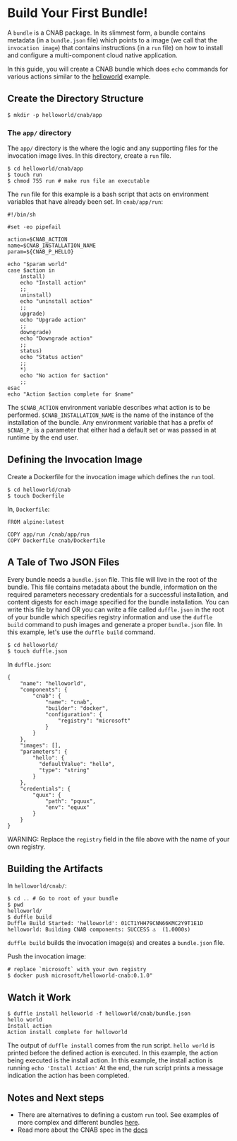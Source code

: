 # Build Your First Bundle!

A `bundle` is a CNAB package. In its slimmest form, a bundle contains metadata (in a `bundle.json` file) which points to a image (we call that the `invocation image`) that contains instructions (in a `run` file) on how to install and configure a multi-component cloud native application.

In this guide, you will create a CNAB bundle which does `echo` commands for various actions similar to the [helloworld](https://github.com/deislabs/duffle/blob/master/examples/helloworld/cnab/app/run) example.

## Create the Directory Structure
```console
$ mkdir -p helloworld/cnab/app
```

### The `app/` directory
The `app/` directory is the where the logic and any supporting files for the invocation image lives. In this directory, create a `run` file.

```console
$ cd helloworld/cnab/app
$ touch run
$ chmod 755 run # make run file an executable
```

The `run` file for this example is a bash script that acts on environment variables that have already been set.
In `cnab/app/run`:
```
#!/bin/sh

#set -eo pipefail

action=$CNAB_ACTION
name=$CNAB_INSTALLATION_NAME
param=${CNAB_P_HELLO}

echo "$param world"
case $action in
    install)
    echo "Install action"
    ;;
    uninstall)
    echo "uninstall action"
    ;;
    upgrade)
    echo "Upgrade action"
    ;;
    downgrade)
    echo "Downgrade action"
    ;;
    status)
    echo "Status action"
    ;;
    *)
    echo "No action for $action"
    ;;
esac
echo "Action $action complete for $name"
```

The `$CNAB_ACTION` environment variable describes what action is to be performed. `$CNAB_INSTALLATION_NAME` is the name of the instance of the installation of the bundle. Any environment variable that has a prefix of `$CNAB_P_` is a parameter that either had a default set or was passed in at runtime by the end user.

## Defining the Invocation Image
Create a Dockerfile for the invocation image which defines the `run` tool.
```console
$ cd helloworld/cnab
$ touch Dockerfile
```

In, `Dockerfile`:
```
FROM alpine:latest

COPY app/run /cnab/app/run
COPY Dockerfile cnab/Dockerfile

```

## A Tale of Two JSON Files
Every bundle needs a `bundle.json` file. This file will live in the root of the bundle. This file contains metadata about the bundle, information on the required parameters necessary credentials for a successful installation, and content digests for each image specified for the bundle installation. You can write this file by hand OR you can write a file called `duffle.json` in the root of your bundle which specifies registry information and use the `duffle build` command to push images and generate a proper `bundle.json` file. In this example, let's use the `duffle build` command.

```console
$ cd helloworld/
$ touch duffle.json
```

In `duffle.json`:
```
{
    "name": "helloworld",
    "components": {
        "cnab": {
            "name": "cnab",
            "builder": "docker",
            "configuration": {
                "registry": "microsoft"
            }
        }
    },
    "images": [],
    "parameters": {
        "hello": {
          "defaultValue": "hello",
          "type": "string"
        }
    },
    "credentials": {
        "quux": {
            "path": "pquux",
            "env": "equux"
        }
    }
}
```

WARNING: Replace the `registry` field in the file above with the name of your own registry.

## Building the Artifacts
In `helloworld/cnab/`:
```console
$ cd .. # Go to root of your bundle
$ pwd
helloworld/
$ duffle build
Duffle Build Started: 'helloworld': 01CT1YHH79CNN66KMC2Y9T1E1D
helloworld: Building CNAB components: SUCCESS ⚓  (1.0000s)
```

`duffle build` builds the invocation image(s) and creates a `bundle.json` file.

Push the invocation image:
```console
# replace `microsoft` with your own registry
$ docker push microsoft/helloworld-cnab:0.1.0"
```

## Watch it Work
```console
$ duffle install helloworld -f helloworld/cnab/bundle.json
hello world
Install action
Action install complete for helloworld
```
The output of `duffle install` comes from the run script. `hello world` is printed before the defined action is executed. In this example, the action being executed is the install action. In this example, the install action is running `echo 'Install Action'` At the end, the run script prints a message indication the action has been completed.

## Notes and Next steps
- There are alternatives to defining a custom `run` tool. See examples of more complex and different bundles [here](https://github.com/deislabs/bundles).
- Read more about the CNAB spec in the [docs](https://github.com/deislabs/cnab-spec/blob/master/100-CNAB.md)
